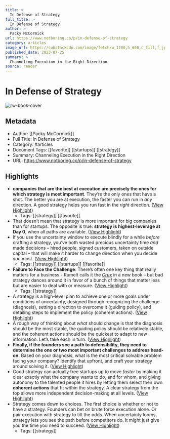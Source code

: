 ```yaml
---
title: >
  In Defense of Strategy
full_title: >
  In Defense of Strategy
author: >
  Packy McCormick
url: https://www.notboring.co/p/in-defense-of-strategy
category: articles
image_url: https://substackcdn.com/image/fetch/w_1200,h_600,c_fill,f_jpg,q_auto:good,fl_progressive:steep,g_auto/https%3A%2F%2Fsubstack-post-media.s3.amazonaws.com%2Fpublic%2Fimages%2F57917218-89ae-49fe-a4e1-dc3d68e2779e_1200x600.png
published_date: 2023-07-25
summary: >
  Channeling Execution in the Right Direction
source: reader
---
```

# In Defense of Strategy

![rw-book-cover](https://substackcdn.com/image/fetch/w_1200,h_600,c_fill,f_jpg,q_auto:good,fl_progressive:steep,g_auto/https%3A%2F%2Fsubstack-post-media.s3.amazonaws.com%2Fpublic%2Fimages%2F57917218-89ae-49fe-a4e1-dc3d68e2779e_1200x600.png)

## Metadata
- Author: [[Packy McCormick]]
- Full Title: In Defense of Strategy
- Category: #articles
- Document Tags: [[favorite]] [[startups]] [[strategy]] 
- Summary: Channeling Execution in the Right Direction
- URL: https://www.notboring.co/p/in-defense-of-strategy

## Highlights
- **companies that are the best at execution are precisely the ones for which strategy is most important**. They’re the only ones that have a shot.
  The better you are at execution, the faster you can run in *any* direction. A good strategy helps you run fast in the *right* direction. ([View Highlight](https://read.readwise.io/read/01h83zjectjva39rmrbm1tzsx6))
    - Tags: [[strategy]] [[favorite]] 
- That doesn’t mean that strategy is more important for big companies than for startups. The opposite is true: **strategy is highest-leverage at Day 0**, when all paths are available. ([View Highlight](https://read.readwise.io/read/01h83zmdbky69j223dykmqazdr))
- If you use the uncertainty window to execute blindly for a while *before* crafting a strategy, you’ve both wasted precious uncertainty time *and* made decisions – hired people, signed customers, taken on outside capital – that will make it harder to change direction when you decide you must. ([View Highlight](https://read.readwise.io/read/01h83zn1k14drn13chxxvqytag))
    - Tags: [[strategy]] [[startups]] [[favorite]] 
- **Failure to Face the Challenge**: There’s often one key thing that really matters for a business - Rumelt calls it the *[Crux](https://www.amazon.com/Crux-How-Leaders-Become-Strategists-ebook/dp/B09G2QXXWX)* in a new book – but bad strategy dances around it in favor of a bunch of things that matter less but are easier to deal with or measure. ([View Highlight](https://read.readwise.io/read/01h83zp30jsqjydfz4ze6khf0z))
    - Tags: [[strategy]] 
- A strategy is a high-level plan to achieve one or more goals under conditions of uncertainty, designed through recognizing the challenge (diagnosis), setting a direction to overcome it (guiding policy), and detailing steps to implement the policy (coherent actions). ([View Highlight](https://read.readwise.io/read/01h83zqqqpqc8mfjd2xq9rjv01))
- A rough way of thinking about *what* should change is that the diagnosis should be the most stable, the guiding policy should be relatively stable, and the coherent actions should be the quickest to adapt to new information. Let’s take each in turn. ([View Highlight](https://read.readwise.io/read/01h83zsa6b2cyqk4j0kjpypk5k))
- **Finally, if the founders see a path to defensibility, they need to determine the one or two most important challenges to address head-on.**
  Based on your diagnosis, what is the most critical solvable problem facing your company? Identify that upfront, and craft your strategy around solving it. ([View Highlight](https://read.readwise.io/read/01h8400nbwycxk0e5qmbbwc243))
- Good strategy can actually free startups up to move *faster* by making it clear exactly what the company wants to do, and for whom, and giving autonomy to the talented people it hires by letting them select their own **coherent actions** that fit within the strategy. A clear strategy from the top allows more independent decision-making at all levels. ([View Highlight](https://read.readwise.io/read/01h8405an37dsx5dytme7xpjjx))
- Strategy comes down to choices. The first choice is whether or not to have a strategy. Founders can bet on brute force execution alone. Or pair execution with strategy to tilt the odds.
  When uncertainty looms, strategy lets you see the path before competitors do. It might just give you the time you need to succeed. ([View Highlight](https://read.readwise.io/read/01h840e9rge0hry5xtgt34y3nn))
    - Tags: [[strategy]] 


